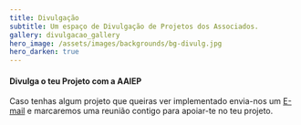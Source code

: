 ```yaml
---
title: Divulgação
subtitle: Um espaço de Divulgação de Projetos dos Associados.
gallery: divulgacao_gallery
hero_image: /assets/images/backgrounds/bg-divulg.jpg
hero_darken: true
---
```


#### Divulga o teu Projeto com a AAIEP 

Caso tenhas algum projeto que queiras ver implementado envia-nos um [E-mail](https://aaiep.pt/contactos/) e marcaremos uma reunião contigo para apoiar-te no teu projeto.